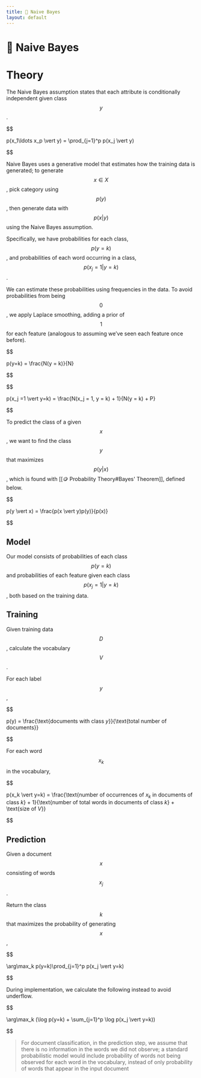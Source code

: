 ```yaml
---
title: 👶 Naive Bayes
layout: default
---
```


# 👶 Naive Bayes

# Theory
The Naive Bayes assumption states that each attribute is conditionally independent given class $$y$$.

$$

 p(x_1\ldots x_p \vert y) = \prod_{j=1}^p p(x_j \vert y) 

$$

Naive Bayes uses a generative model that estimates how the training data is generated; to generate $$x \in X$$, pick category using $$p(y)$$, then generate data with $$p(x \vert y)$$ using the Naive Bayes assumption.

Specifically, we have probabilities for each class, $$p(y=k)$$, and probabilities of each word occurring in a class, $$p(x_j = 1 \vert y = k)$$.

We can estimate these probabilities using frequencies in the data. To avoid probabilities from being $$0$$, we apply Laplace smoothing, adding a prior of $$1$$ for each feature (analogous to assuming we’ve seen each feature once before).

$$

 p(y=k) = \frac{N(y = k)}{N} 

$$

$$

 p(x_j =1 \vert y=k) = \frac{N(x_j = 1, y = k) + 1}{N(y = k) + P} 

$$

To predict the class of a given $$x$$, we want to find the class $$y$$ that maximizes $$p(y \vert x)$$, which is found with [[🪙 Probability Theory#Bayes' Theorem]], defined below.

$$

 p(y \vert x) = \frac{p(x \vert y)p(y)}{p(x)} 

$$

## Model
Our model consists of probabilities of each class $$p(y=k)$$ and probabilities of each feature given each class $$p(x_j=1 \vert y=k)$$, both based on the training data.

## Training
Given training data $$D$$, calculate the vocabulary $$V$$.

For each label $$y$$,

$$

 p(y) = \frac{\text{documents with class $y$}}{\text{total number of documents}} 

$$

For each word $$x_k$$ in the vocabulary,

$$

 p(x_k \vert y=k) = \frac{\text{number of occurrences of $x_k$ in documents of class $k$} + 1}{\text{number of total words in documents of class $k$} + \text{size of $V$}} 

$$

## Prediction
Given a document $$x$$ consisting of words $$x_j$$.

Return the class $$k$$ that maximizes the probability of generating $$x$$,

$$

 \arg\max_k p(y=k)\prod_{j=1}^p p(x_j \vert y=k) 

$$

During implementation, we calculate the following instead to avoid underflow.

$$

 \arg\max_k (\log p(y=k) + \sum_{j=1}^p \log p(x_j \vert y=k)) 

$$

>For document classification, in the prediction step, we assume that there is no information in the words we did not observe; a standard probabilistic model would include probability of words not being observed for each word in the vocabulary, instead of only probability of words that appear in the input document